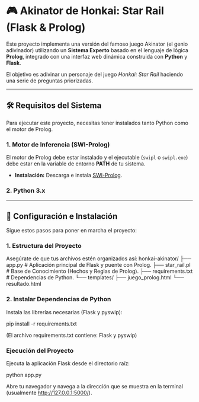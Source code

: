# 🎮 Akinator de Honkai: Star Rail (Flask & Prolog)

Este proyecto implementa una versión del famoso juego Akinator (el genio adivinador) utilizando un **Sistema Experto** basado en el lenguaje de lógica **Prolog**, integrado con una interfaz web dinámica construida con **Python** y **Flask**.

El objetivo es adivinar un personaje del juego *Honkai: Star Rail* haciendo una serie de preguntas priorizadas.

---

## 🛠️ Requisitos del Sistema

Para ejecutar este proyecto, necesitas tener instalados tanto Python como el motor de Prolog.

### 1. Motor de Inferencia (SWI-Prolog)

El motor de Prolog debe estar instalado y el ejecutable (`swipl` o `swipl.exe`) debe estar en la variable de entorno **PATH** de tu sistema.

* **Instalación:** Descarga e instala [SWI-Prolog](https://www.swi-prolog.org/download/stable).

### 2. Python 3.x

---

## 🚀 Configuración e Instalación

Sigue estos pasos para poner en marcha el proyecto:

### 1. Estructura del Proyecto

Asegúrate de que tus archivos estén organizados así:
    honkai-akinator/
    ├── app.py              # Aplicación principal de Flask y puente con Prolog.
    ├── star_rail.pl        # Base de Conocimiento (Hechos y Reglas de Prolog).
    ├── requirements.txt    # Dependencias de Python.
    └── templates/
        ├── juego_prolog.html
        └── resultado.html


### 2. Instalar Dependencias de Python
Instala las librerías necesarias (Flask y pyswip):

pip install -r requirements.txt

(El archivo requirements.txt contiene: Flask y pyswip)

### Ejecución del Proyecto
Ejecuta la aplicación Flask desde el directorio raíz:

python app.py

Abre tu navegador y navega a la dirección que se muestra en la terminal (usualmente http://127.0.0.1:5000/).

